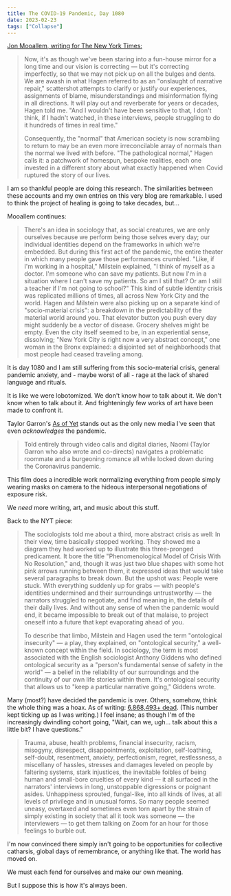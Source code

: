 ```yaml
---
title: The COVID-19 Pandemic, Day 1080
date: 2023-02-23
tags: ["Collapse"]
---
```


[Jon Mooallem, writing for The New York Times:](https://www.nytimes.com/interactive/2023/02/22/magazine/covid-pandemic-oral-history.html)

> Now, it's as though we've been staring into a fun-house mirror for a long time and our vision is correcting — but it's correcting imperfectly, so that we may not pick up on all the bulges and dents. We are awash in what Hagen referred to as an "onslaught of narrative repair," scattershot attempts to clarify or justify our experiences, assignments of blame, misunderstandings and misinformation flying in all directions. It will play out and reverberate <!--x-->for years or decades, Hagen told me. "And I wouldn't have been sensitive to that, I don't think, if I hadn't watched, in these interviews, people struggling to do it hundreds of times in real time."
>
> Consequently, the "normal" that American society is now scrambling to return to may be an even more irreconcilable array of normals than the normal we lived with before. "The pathological normal," Hagen calls it: a patchwork of homespun, bespoke realities, each one invested in a different story about what exactly happened when Covid ruptured the story of our lives.

I am so thankful people are doing this research. The similarities between these accounts and my own entries on this very blog are remarkable. I used to think the project of healing is going to take decades, but...

Mooallem continues:

> There's an idea in sociology that, as social creatures, we are only ourselves because we perform being those selves every day; our individual identities depend on the frameworks in which we're embedded. But during this first act of the pandemic, the entire theater in which many people gave those performances crumbled. "Like, if I'm working in a hospital," Milstein explained, "I think of myself as a doctor. I'm someone who can save my patients. But now I'm in a situation where I can't save my patients. So am I still that? Or am I still a teacher if I'm not going to school?" This kind of subtle identity crisis was replicated millions of times, all across New York City and the world. Hagen and Milstein were also picking up on a separate kind of "socio-material crisis": a breakdown in the predictability of the material world around you. That elevator button you push every day might suddenly be a vector of disease. Grocery shelves might be empty. Even the city itself seemed to be, in an experiential sense, dissolving; "New York City is right now a very abstract concept," one woman in the Bronx explained: a disjointed set of neighborhoods that most people had ceased traveling among.

It is day 1080 and I am still suffering from this socio-material crisis, general pandemic anxiety, and - maybe worst of all - rage at the lack of shared language and rituals.

It is like we were lobotomized. We don't know how to talk about it. We don't know when to talk about it. And frighteningly few works of art have been made to confront it.

Taylor Garron's [As of Yet](https://www.rottentomatoes.com/m/as_of_yet) stands out as the only new media I've seen that even _acknowledges_ the pandemic.

> Told entirely through video calls and digital diaries, Naomi (Taylor Garron who also wrote and co-directs) navigates a problematic roommate and a burgeoning romance all while locked down during the Coronavirus pandemic.

This film does a incredible work normalizing everything from people simply wearing masks on camera to the hideous interpersonal negotiations of exposure risk.

We _need_ more writing, art, and music about this stuff.

Back to the NYT piece:

> The sociologists told me about a third, more abstract crisis as well: In their view, time basically stopped working. They showed me a diagram they had worked up to illustrate this three-pronged predicament. It bore the title "Phenomenological Model of Crisis With No Resolution," and, though it was just two blue shapes with some hot pink arrows running between them, it expressed ideas that would take several paragraphs to break down. But the upshot was: People were stuck. With everything suddenly up for grabs — with people's identities undermined and their surroundings untrustworthy — the narrators struggled to negotiate, and find meaning in, the details of their daily lives. And without any sense of when the pandemic would end, it became impossible to break out of that malaise, to project oneself into a future that kept evaporating ahead of you.
>
> To describe that limbo, Milstein and Hagen used the term "ontological insecurity" — a play, they explained, on "ontological security," a well-known concept within the field. In sociology, the term is most associated with the English sociologist Anthony Giddens who defined ontological security as a "person's fundamental sense of safety in the world" — a belief in the reliability of our surroundings and the continuity of our own life stories within them. It's ontological security that allows us to "keep a particular narrative going," Giddens wrote.

Many (most?) have decided the pandemic is over. Others, somehow, think the whole thing was a hoax. As of writing: [6,868,493+ dead](https://coronavirus.jhu.edu/map.html). (This number kept ticking up as I was writing.) I feel insane; as though I'm of the increasingly dwindling cohort going, "Wait, can we, ugh... talk about this a little bit? I have questions."

> Trauma, abuse, health problems, financial insecurity, racism, misogyny, disrespect, disappointments, exploitation, self-loathing, self-doubt, resentment, anxiety, perfectionism, regret, restlessness, a miscellany of hassles, stresses and damages leveled on people by faltering systems, stark injustices, the inevitable foibles of being human and small-bore cruelties of every kind — it all surfaced in the narrators' interviews in long, unstoppable digressions or poignant asides. Unhappiness sprouted, fungal-like, into all kinds of lives, at all levels of privilege and in unusual forms. So many people seemed uneasy, overtaxed and sometimes even torn apart by the strain of simply existing in society that all it took was someone — the interviewers — to get them talking on Zoom for an hour for those feelings to burble out.

I'm now convinced there simply isn't going to be opportunities for collective catharsis, global days of remembrance, or anything like that. The world has moved on.

We must each fend for ourselves and make our own meaning.

But I suppose this is how it's always been.

